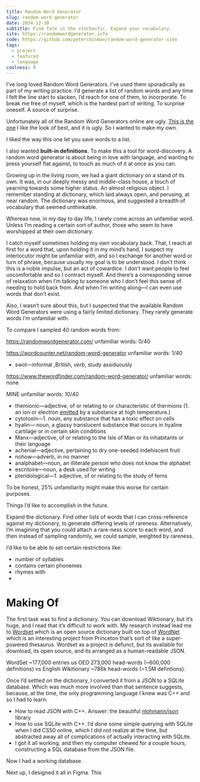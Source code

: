 ```yaml
---
title: Random Word Generator
slug: random-word-generator
date: 2024-12-30
subtitle: Find fate in the stochastic. Expand your vocabulary.
site: https://randomwordgenerator.info
code: https://github.com/peterchinman/random-word-generator-site
tags:
  - project
  - featured
  - language
coolness: 9
---
```


I’ve long loved Random Word Generators. I’ve used them sporadically as part of my writing practice. I’d generate a list of random words and any time I felt the line start to slacken, I’d reach for one of them, to incorporate. To break me free of myself, which is the hardest part of writing. To surprise oneself. A source of surprise. 

Unfortunately all of the Random Word Generators online are ugly. [This is the one](https://wordcounter.net/random-word-generator) I like the look of best, and it is ugly. So I wanted to make my own.

I liked the way this one let you save words to a list.

I also wanted **built-in definitions.** To make this a tool for word-discovery. A random word generator is about being in love with language, and wanting to press yourself flat against, to touch as much of it at once as you can.

Growing up in the living room, we had a giant dictionary on a stand of its own. It was, in our deeply messy and middle-class house, a touch of yearning towards some higher status. An almost religious object. I remember standing at dictionary, which laid always open, and perusing, at near random. The dictionary was enormous, and suggested a breadth of vocabulary that seemed unthinkable.

Whereas now, in my day to day life, I rarely come across an unfamiliar word. Unless I’m reading a certain sort of author, those who seem to have worshipped at their own dictionary.

I catch myself sometimes holding my own vocabulary back. That, I reach at first for a word that, upon holding it in my mind’s hand, I suspect my interlocutor might be unfamiliar with, and so I exchange for another word or turn of phrase, because usually my goal is to be understood. I don’t think this is a noble impulse, but an act of cowardice. I don’t want people to feel uncomfortable and so I contract myself. And there’s a corresponding sense of relaxation when I’m talking to someone who I don’t feel this sense of needing to hold back from. And when I’m writing along—I can even use words that don’t exist. 

Also, I wasn’t sure about this, but I suspected that the available Random Word Generators were using a fairly limited dictionary. They rarely generate words I’m unfamiliar with.



To compare I sampled 40 random words from:

https://randomwordgenerator.com/
unfamiliar words: 0/40

https://wordcounter.net/random-word-generator
unfamiliar words: 1/40
- swot—informal ,British, *verb*, study assiduously

https://www.thewordfinder.com/random-word-generator/
unfamiliar words: none

MINE
unfamiliar words: 10/40
- themionic—adjective, of or relating to or characteristic of thermions (1. an ion or electron [emitted](https://www.google.com/search?sca_esv=a42936f75cf76306&sxsrf=ADLYWILmASk3KsfIpWBboCO1nnpiL1mC0g:1735275926829&q=emitted&si=ACC90nwUEXg6u2vxy-araGkF9MAx2rsH8Pk3f8k9KHdrCRwMclQr0pbs0kvOv4CnJnmCuRwMbEXwhEdMqnktkZkUZFEYUMss4Y_PlEB_BCD-Emyms9xwSj8%3D&expnd=1&sa=X&ved=2ahUKEwj0zdLJlseKAxUyFVkFHZX7BYgQyecJegQIFhAN) by a substance at high temperature.)
- cytotoxin—1. noun, any substance that has a toxic effect on cells
- hyalin— noun, a glassy translucent substance that occurs in hyaline cartilage or in certain skin conditions
- Manx—adjective, of or relating to the Isle of Man or its inhabitants or their language
- achenial—adjective, pertaining to dry one-seeded indehiscent fruit
- nohow—adverb, in no manner
- analphabet—noun, an illiterate person who does not know the alphabet
- escritoire—noun, a desk used for writing
- pteridological—1. adjective, of or relating to the study of ferns

To be honest, 25% unfamiliarity might make this worse for certain purposes.

Things I’d like to accomplish in the future.

Expand the dictionary.
Find other lists of words that I can cross-reference against my dictionary, to generate differing levels of rareness.
Alternatively, I’m imagining that you could attach a rare-ness score to each word, and then instead of sampling randomly, we could sample, weighted by rareness.

I’d like to be able to set certain restrictions like:
- number of syllables
- contains certain phonemes
- rhymes with
- 



# Making Of

The first task was to find a dictionary. You can download Wiktionary, but it’s huge, and I read that it’s difficult to work with. My research instead lead me to [Wordset](https://github.com/wordset/wordset-dictionary) which is an open source dictionary built on top of [WordNet](https://wordnet.princeton.edu/) which is an interesting project from Princeton that’s sort of like a super-powered thesaurus. Wordset as a project is defunct, but its available for download, its open source, and its arranged as a human-readable JSON. 

WordSet ~177,000 entries us OED 273,000 head-words (~600,000 definitions) vs English Wikitionary ~786k head-words (~1.5M defintions).

Once I’d settled on the dictionary, I converted it from a JSON to a SQLite database. Which was much more involved than that sentence suggests, because, at the time, the only programming language I knew was C++ and so I had to learn:
- How to read JSON with C++. Answer: the beautiful [nlohmann/json](https://github.com/nlohmann/json) library
- How to use SQLite with C++. I’d done some simple querying with SQLite when I did CS50 online, which I did not realize at the time, but abstracted away all of complications of actually interacting with SQLite.
- I got it all working, and then my computer chewed for a couple hours, constructing a SQL database from the JSON file.

Now I had a working database.

Next up, I designed it all in Figma. This 
